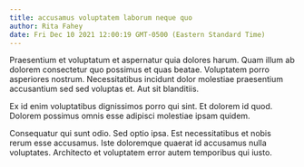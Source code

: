 ```yaml
---
title: accusamus voluptatem laborum neque quo
author: Rita Fahey
date: Fri Dec 10 2021 12:00:19 GMT-0500 (Eastern Standard Time)
---
```

Praesentium et voluptatum et aspernatur quia dolores harum. Quam illum ab dolorem consectetur quo possimus et quas beatae. Voluptatem porro asperiores nostrum. Necessitatibus incidunt dolor molestiae praesentium accusantium sed sed voluptas et. Aut sit blanditiis.

 Ex id enim voluptatibus dignissimos porro qui sint. Et dolorem id quod. Dolorem possimus omnis esse adipisci molestiae ipsam quidem.

 Consequatur qui sunt odio. Sed optio ipsa. Est necessitatibus et nobis rerum esse accusamus. Iste doloremque quaerat id accusamus nulla voluptates. Architecto et voluptatem error autem temporibus qui iusto.